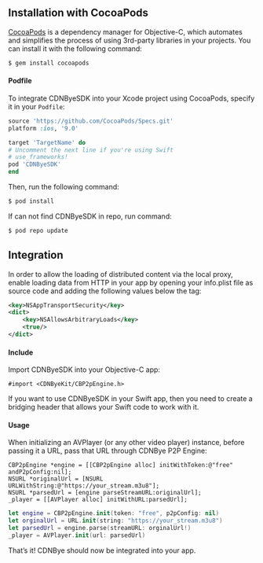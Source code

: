 
## Installation with CocoaPods

[CocoaPods](http://cocoapods.org) is a dependency manager for Objective-C, which automates and simplifies the process of using 3rd-party libraries in your projects. You can install it with the following command:

```bash
$ gem install cocoapods
```

#### Podfile

To integrate CDNByeSDK into your Xcode project using CocoaPods, specify it in your `Podfile`:
```ruby
source 'https://github.com/CocoaPods/Specs.git'
platform :ios, '9.0'

target 'TargetName' do
# Uncomment the next line if you're using Swift
# use_frameworks!   
pod 'CDNByeSDK'
end
```

Then, run the following command:
```bash
$ pod install
```

If can not find CDNByeSDK in repo, run command:
```bash
$ pod repo update
```

## Integration
In order to allow the loading of distributed content via the local proxy, enable loading data from HTTP in your app by opening your info.plist file as source code and adding the following values below the </dict> tag:
```xml
<key>NSAppTransportSecurity</key>
<dict>
    <key>NSAllowsArbitraryLoads</key>
    <true/>
</dict>
```

#### Include
Import CDNByeSDK into your Objective-C app:
```
#import <CDNByeKit/CBP2pEngine.h>
```
If you want to use CDNByeSDK in your Swift app, then you need to create a bridging header that allows your Swift code to work with it.

#### Usage
When initializing an AVPlayer (or any other video player) instance, before passing it a URL, pass that URL through CDNBye P2P Engine:
```ObjC
CBP2pEngine *engine = [[CBP2pEngine alloc] initWithToken:@"free" andP2pConfig:nil];
NSURL *originalUrl = [NSURL URLWithString:@"https://your_stream.m3u8"];
NSURL *parsedUrl = [engine parseStreamURL:originalUrl];
_player = [[AVPlayer alloc] initWithURL:parsedUrl];
```
```Swift
let engine = CBP2pEngine.init(token: "free", p2pConfig: nil)
let orginalUrl = URL.init(string: "https://your_stream.m3u8")
let parsedUrl = engine.parse(streamURL: orginalUrl!)
_player = AVPlayer.init(url: parsedUrl)
```
That’s it! CDNBye should now be integrated into your app.


